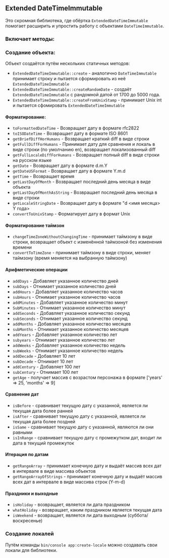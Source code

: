 ## Extended DateTimeImmutable
Это скромная библиотека, где обёртка `ExtendedDateTimeImmutable` помогает расширить и упростить работу с объектами `DateTimeImmutable`.

### Включает методы:

### Создание объекта:
Объект создаётся путём нескольких статичных методов:
- `ExtendedDateTimeImmutable::create` - аналогично `DateTimeImmutable` принимает строку и пытается сформировать из неё `ExtendedDateTimeImmutable`
- `ExtendedDateTimeImmutable::createRandomDate` - создаёт `ExtendedDateTimeImmutable` с рандомной датой от 1700 до 5000 года.
- `ExtendedDateTimeImmutable::createFromUnixStamp` - принимает Unix int и пытается сфомировать `ExtendedDateTimeImmutable` 

#### Форматирование:
- `toFormattedDateTime` - Возвращает дату в формате rfc2822
- `toISODateTime` - Возвращает дату в формате ISO 8601
- `getBriefDiffHorHumans` - Возвращает краткий diff в виде строки
- `getFullDiffForHumans` - Принимает дату для сравнения и локаль в виде строки (по умолчанию en), возвращает локализованный diff
- `getFullLocaleDiffForHumans` - Возвращает полный diff в виде строки на русском языке
- `getDate` - Возвращает дату в формате d.m.Y
- `getDateUSFormat` - Возвращает дату в формате Y.m.d
- `getTime` - Возвращает время
- `getLastDayOfMonth` - Возвращает последний день месяца в виде объекта
- `getLastDayOfMonthAsString` - Возвращает последний день месяца в виде строки
- `getLocaleStringDate` - Возвращает дату в формате "d <имя месяца> Y года>
- `convertToUnixStamp` - Форматирует дату в формат Unix

#### Форматирование таймзон
- `changeTimeZoneWithoutChangingTime` - принимает таймзону в виде строки, возвращает объект с изменённой таймзоной без изменения времени
- `convertToTimeZone` - принимает таймзону в виде строки, меняет таймзону (время меняется на выбранную таймзону)

#### Арифметические операции
- `addDays` - Добавляет указанное количество дней
- `subDays` - Отнимает указанное количество дней
- `addHours` - Добавляет указанное количество часов
- `subHours` - Отнимает указанное количество часов
- `addMinutes` - Добавляет указанное количество минут
- `SubMinutes` - Отнимает указанное количество минут
- `addSeconds` - Добавляет указанное количество секунд
- `subSeconds` - Отнимает указанное количество секунд
- `addMonths` - Добавляет указанное количество месяцев
- `subMonths` - Отнимает указанное количество месяцев
- `addYears` - Добавляет указанное количество лет
- `subyears` - Отнимает указанное количество лет
- `addWeeks` - Добавляет указанное количество недель
- `subWeeks` - Отнимает указанное количество недель
- `addDecade` - Добавляет 10 лет
- `subDecade` - Отнимает 10 лет
- `addCentury` - Добавляет 100 лет
- `subCentury` - Отнимает 100 лет
- `getAge` - получает массив с возрастом персонажа в формате ['years' => 25, 'months' => 9]

#### Сравнение дат
- `isBefore` - сравнивает текущую дату с указанной, является ли текущая дата более ранней
- `isAfter` - сравнивает текущую дату с указанной, является ли текущая дата более поздней
- `isSame` - сравнивает текущую дату с указанной, являются ли они равными
- `isInRange` - сравнивает текущую дату с промежутком дат, входит ли дата в текущий промежуток

#### Итерация по датам
- `getRangeArray` - принимает конечную дату и выдаёт массив всех дат в интервале в виде массива объектов
- `getRangeArrayOfStrings` - принимает конечную дату и выдаёт массив всех дат в интервале в виде массива строк (Y-m-d)

#### Праздники и выходные
- `isHoliday` - возвращает, является ли дата праздником
- `whatHoliday` - возвращает, каким праздником является текущая дата
- `isWeekend` - возвращает, является ли дата выходным (суббота/воскресенье)

### Создание локалей
Путём команды `bin/console app:create-locale` можно создавать свои локали для библиотеки.